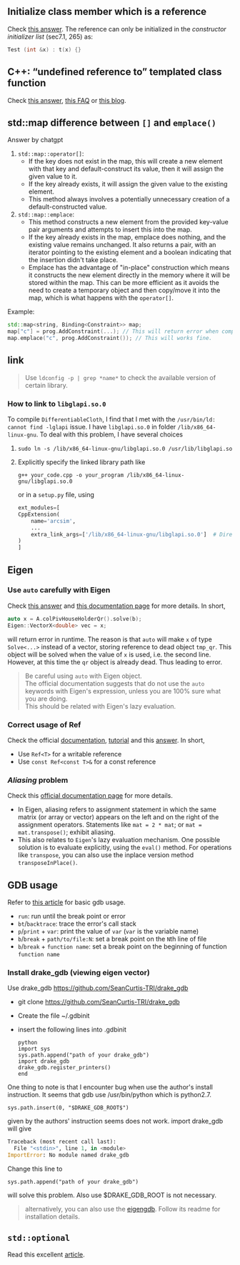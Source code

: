 ## Initialize class member which is a reference
Check [this answer](https://stackoverflow.com/a/15403837/12825127).
The reference can only be initialized in the *constructor initializer list* (sec7.1, 265) as:
```cpp
Test (int &x) : t(x) {}
```

## C++: “undefined reference to” templated class function
Check [this answer](https://stackoverflow.com/questions/495021/why-can-templates-only-be-implemented-in-the-header-file), [this FAQ](https://stackoverflow.com/questions/495021/why-can-templates-only-be-implemented-in-the-header-file) or [this blog](https://bytefreaks.net/programming-2/c/c-undefined-reference-to-templated-class-function).

## std::map difference between `[]` and `emplace()`
Answer by chatgpt
1. `std::map::operator[]`:
    - If the key does not exist in the map, this will create a new element with that key and default-construct its value, then it will assign the given value to it.
    - If the key already exists, it will assign the given value to the existing element.
    - This method always involves a potentially unnecessary creation of a default-constructed value.
2. `std::map::emplace`:
    - This method constructs a new element from the provided key-value pair arguments and attempts to insert this into the map.
    - If the key already exists in the map, emplace does nothing, and the existing value remains unchanged. It also returns a pair, with an iterator pointing to the existing element and a boolean indicating that the insertion didn't take place.
    - Emplace has the advantage of "in-place" construction which means it constructs the new element directly in the memory where it will be stored within the map. This can be more efficient as it avoids the need to create a temporary object and then copy/move it into the map, which is what happens with the `operator[]`.

Example:
```c++
std::map<string, Binding<Constraint>> map;
map["c"] = prog.AddConstraint(...); // This will return error when compile, since Binding<> object does nit have a constructor taking no input.
map.emplace("c", prog.AddConstraint()); // This will works fine.
```

## link
> Use `ldconfig -p | grep *name*` to check the available version of certain library.
### How to link to `libglapi.so.0`
To compile `DifferentiableCloth`, I find that I met with the `/usr/bin/ld: cannot find -lglapi` issue. I have `libglapi.so.0` in folder `/lib/x86_64-linux-gnu`. To deal with this problem, I have several choices
1. `sudo ln -s /lib/x86_64-linux-gnu/libglapi.so.0 /usr/lib/libglapi.so`

2. Explicitly specify the linked library path like
    ```
    g++ your_code.cpp -o your_program /lib/x86_64-linux-gnu/libglapi.so.0
    ```
    or in a `setup.py` file, using
    ``` python
    ext_modules=[
    CppExtension(
        name='arcsim',
        ...
        extra_link_args=['/lib/x86_64-linux-gnu/libglapi.so.0']  # Directly specify the full path to the library
    )
    ]
    ```



## Eigen
### Use `auto` carefully with Eigen
Check [this answer](https://stackoverflow.com/a/47840292/12825127) and [this documentation page](https://eigen.tuxfamily.org/dox/TopicPitfalls.html) for more details.
In short,
```cpp
auto x = A.colPivHouseHolderQr().solve(b);
Eigen::VectorX<double> vec = x;
```
will return error in runtime.
The reason is that `auto` will make `x` of type `Solve<...>` instead of a vector, storing reference to dead object `tmp_qr`. This object will be solved when the value of `x` is used, i.e. the second line. However, at this time the `qr` object is already dead. Thus leading to error.
> Be careful using `auto` with Eigen object.<br>
> The official documentation suggests that do not use the `auto` keywords with Eigen's expression, unless you are 100% sure what you are doing.<br>
> This should be related with Eigen's lazy evaluation.

### Correct usage of Ref<T>
Check the official [documentation](https://eigen.tuxfamily.org/dox/classEigen_1_1Ref.html), [tutorial](https://eigen.tuxfamily.org/dox/classEigen_1_1Ref.html) and this [answer](https://stackoverflow.com/questions/21132538/correct-usage-of-the-eigenref-class). 
In short,
- Use `Ref<T>` for a writable reference
- Use `const Ref<const T>&` for a const reference

### *Aliasing* problem

Check this [official documentation page](https://eigen.tuxfamily.org/dox/group__TopicAliasing.html) for more details.

- In Eigen, aliasing refers to assignment statement in which the same matrix (or array or vector) appears on the left and on the right of the assignment operators. Statements like `mat = 2 * mat`; or `mat = mat.transpose()`; exhibit aliasing.
- This also relates to `Eigen`'s lazy evaluation mechanism. One possible solution is to evaluate explicitly, using the `eval()` method. For operations like `transpose`, you can also use the inplace version method `transposeInPlace()`.


## GDB usage
Refer to [this article](https://www.cs.cmu.edu/~gilpin/tutorial/) for basic gdb usage.
- `run`: run until the break point or error
- `bt`/`backtrace`: trace the error's call stack 
- `p`/`print` + `var`: print the value of `var` (`var` is the variable name)
- `b`/`break` + `path/to/file:N`: set a break point on the `N`th line of file 
- `b`/`break` + `function name`: set a break point on the beginning of function `function name`

### Install drake_gdb (viewing eigen vector)
Use drake_gdb https://github.com/SeanCurtis-TRI/drake_gdb

* git clone https://github.com/SeanCurtis-TRI/drake_gdb

* Create the file ~/.gdbinit

* insert the following lines into .gdbinit
  ```
  python
  import sys
  sys.path.append("path of your drake_gdb")
  import drake_gdb 
  drake_gdb.register_printers()
  end
  ```

One thing to note is that I encounter bug when use the author's install instruction. It seems that gdb use /usr/bin/python which is python2.7. 
```
sys.path.insert(0, "$DRAKE_GDB_ROOT$")
```
given by the authors' instruction seems does not work. import drake_gdb will give
```python
Traceback (most recent call last):
  File "<stdin>", line 1, in <module>
ImportError: No module named drake_gdb
```
Change this line to 
```
sys.path.append("path of your drake_gdb")
```
will solve this problem. Also use $DRAKE_GDB_ROOT is not necessary.

> alternatively, you can also use the [eigengdb](https://github.com/dmillard/eigengdb). Follow its readme for installation details.

## `std::optional`
Read this excellent [article](https://devblogs.microsoft.com/cppblog/stdoptional-how-when-and-why/).


